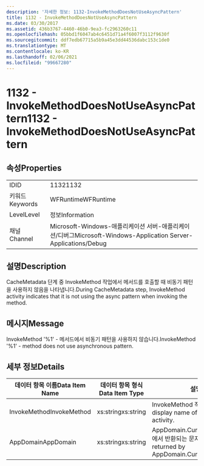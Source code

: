 ```yaml
---
description: '자세한 정보: 1132-InvokeMethodDoesNotUseAsyncPattern'
title: 1132 - InvokeMethodDoesNotUseAsyncPattern
ms.date: 03/30/2017
ms.assetid: 436b3767-4460-46b0-9ea3-fc2963260c11
ms.openlocfilehash: 05bbd1f6047ab4c6451d71a4f6007f3112f9630f
ms.sourcegitcommit: ddf7edb67715a5b9a45e3dd44536dabc153c1de0
ms.translationtype: MT
ms.contentlocale: ko-KR
ms.lasthandoff: 02/06/2021
ms.locfileid: "99667280"
---
```

# <a name="1132---invokemethoddoesnotuseasyncpattern"></a><span data-ttu-id="48188-103">1132 - InvokeMethodDoesNotUseAsyncPattern</span><span class="sxs-lookup"><span data-stu-id="48188-103">1132 - InvokeMethodDoesNotUseAsyncPattern</span></span>

## <a name="properties"></a><span data-ttu-id="48188-104">속성</span><span class="sxs-lookup"><span data-stu-id="48188-104">Properties</span></span>  
  
|||  
|-|-|  
|<span data-ttu-id="48188-105">ID</span><span class="sxs-lookup"><span data-stu-id="48188-105">ID</span></span>|<span data-ttu-id="48188-106">1132</span><span class="sxs-lookup"><span data-stu-id="48188-106">1132</span></span>|  
|<span data-ttu-id="48188-107">키워드</span><span class="sxs-lookup"><span data-stu-id="48188-107">Keywords</span></span>|<span data-ttu-id="48188-108">WFRuntime</span><span class="sxs-lookup"><span data-stu-id="48188-108">WFRuntime</span></span>|  
|<span data-ttu-id="48188-109">Level</span><span class="sxs-lookup"><span data-stu-id="48188-109">Level</span></span>|<span data-ttu-id="48188-110">정보</span><span class="sxs-lookup"><span data-stu-id="48188-110">Information</span></span>|  
|<span data-ttu-id="48188-111">채널</span><span class="sxs-lookup"><span data-stu-id="48188-111">Channel</span></span>|<span data-ttu-id="48188-112">Microsoft-Windows-애플리케이션 서버-애플리케이션/디버그</span><span class="sxs-lookup"><span data-stu-id="48188-112">Microsoft-Windows-Application Server-Applications/Debug</span></span>|  
  
## <a name="description"></a><span data-ttu-id="48188-113">설명</span><span class="sxs-lookup"><span data-stu-id="48188-113">Description</span></span>  

 <span data-ttu-id="48188-114">CacheMetadata 단계 중 InvokeMethod 작업에서 메서드를 호출할 때 비동기 패턴을 사용하지 않음을 나타냅니다.</span><span class="sxs-lookup"><span data-stu-id="48188-114">During CacheMetadata step, InvokeMethod activity indicates that it is not using the async pattern when invoking the method.</span></span>  
  
## <a name="message"></a><span data-ttu-id="48188-115">메시지</span><span class="sxs-lookup"><span data-stu-id="48188-115">Message</span></span>  

 <span data-ttu-id="48188-116">InvokeMethod '%1' - 메서드에서 비동기 패턴을 사용하지 않습니다.</span><span class="sxs-lookup"><span data-stu-id="48188-116">InvokeMethod '%1' - method does not use asynchronous pattern.</span></span>  
  
## <a name="details"></a><span data-ttu-id="48188-117">세부 정보</span><span class="sxs-lookup"><span data-stu-id="48188-117">Details</span></span>  
  
|<span data-ttu-id="48188-118">데이터 항목 이름</span><span class="sxs-lookup"><span data-stu-id="48188-118">Data Item Name</span></span>|<span data-ttu-id="48188-119">데이터 항목 형식</span><span class="sxs-lookup"><span data-stu-id="48188-119">Data Item Type</span></span>|<span data-ttu-id="48188-120">설명</span><span class="sxs-lookup"><span data-stu-id="48188-120">Description</span></span>|  
|--------------------|--------------------|-----------------|  
|<span data-ttu-id="48188-121">InvokeMethod</span><span class="sxs-lookup"><span data-stu-id="48188-121">InvokeMethod</span></span>|<span data-ttu-id="48188-122">xs:string</span><span class="sxs-lookup"><span data-stu-id="48188-122">xs:string</span></span>|<span data-ttu-id="48188-123">InvokeMethod 작업의 표시 이름입니다.</span><span class="sxs-lookup"><span data-stu-id="48188-123">The display name of the InvokeMethod activity.</span></span>|  
|<span data-ttu-id="48188-124">AppDomain</span><span class="sxs-lookup"><span data-stu-id="48188-124">AppDomain</span></span>|<span data-ttu-id="48188-125">xs:string</span><span class="sxs-lookup"><span data-stu-id="48188-125">xs:string</span></span>|<span data-ttu-id="48188-126">AppDomain.CurrentDomain.FriendlyName에서 반환되는 문자열입니다.</span><span class="sxs-lookup"><span data-stu-id="48188-126">The string returned by AppDomain.CurrentDomain.FriendlyName.</span></span>|
